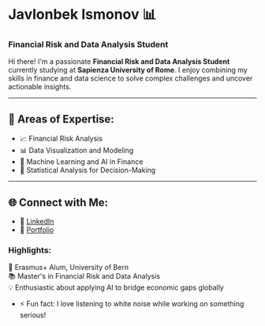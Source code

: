 # Javlonbek Ismonov 📊  
### Financial Risk and Data Analysis Student  

Hi there! I'm a passionate **Financial Risk and Data Analysis Student** currently studying at **Sapienza University of Rome**. I enjoy combining my skills in finance and data science to solve complex challenges and uncover actionable insights.

---

## 🌟 Areas of Expertise:
- 📈 Financial Risk Analysis  
- 📊 Data Visualization and Modeling  
- 🤖 Machine Learning and AI in Finance  
- 🧮 Statistical Analysis for Decision-Making  

---

## 🌐 Connect with Me:
- 💼 [LinkedIn](https://www.linkedin.com/in/javlonbek-ismonov-a995b2209)  
- 📂 [Portfolio](https://github.com/javlon001)  

### Highlights:
🚀 Erasmus+ Alum, University of Bern  
📚 Master's in Financial Risk and Data Analysis  
💡 Enthusiastic about applying AI to bridge economic gaps globally  



- ⚡ Fun fact: I love listening to white noise while working on something serious!

